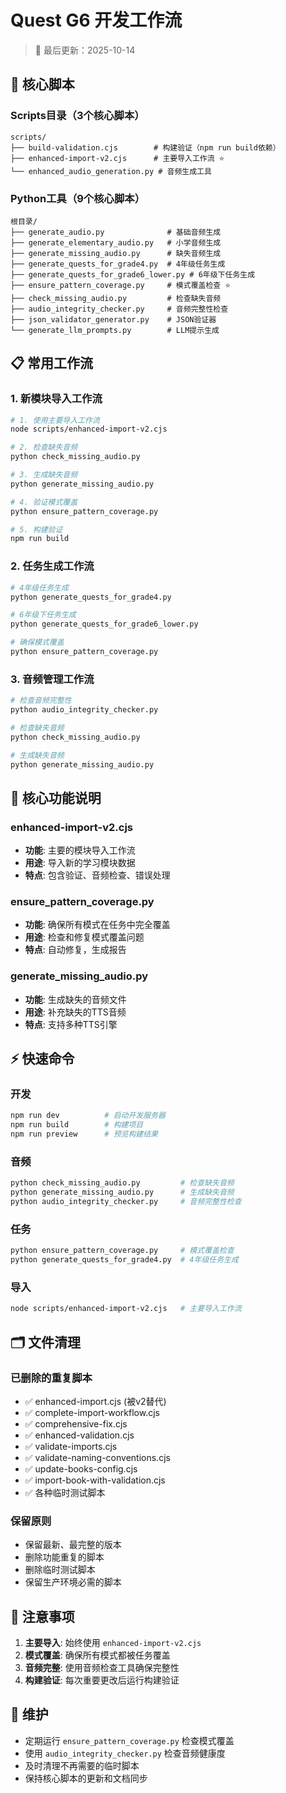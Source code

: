 # Quest G6 开发工作流

> 📅 最后更新：2025-10-14

## 🚀 核心脚本

### Scripts目录（3个核心脚本）
```
scripts/
├── build-validation.cjs        # 构建验证（npm run build依赖）
├── enhanced-import-v2.cjs      # 主要导入工作流 ⭐
└── enhanced_audio_generation.py # 音频生成工具
```

### Python工具（9个核心脚本）
```
根目录/
├── generate_audio.py              # 基础音频生成
├── generate_elementary_audio.py   # 小学音频生成
├── generate_missing_audio.py      # 缺失音频生成
├── generate_quests_for_grade4.py  # 4年级任务生成
├── generate_quests_for_grade6_lower.py # 6年级下任务生成
├── ensure_pattern_coverage.py     # 模式覆盖检查 ⭐
├── check_missing_audio.py         # 检查缺失音频
├── audio_integrity_checker.py     # 音频完整性检查
├── json_validator_generator.py    # JSON验证器
└── generate_llm_prompts.py        # LLM提示生成
```

## 📋 常用工作流

### 1. 新模块导入工作流
```bash
# 1. 使用主要导入工作流
node scripts/enhanced-import-v2.cjs

# 2. 检查缺失音频
python check_missing_audio.py

# 3. 生成缺失音频
python generate_missing_audio.py

# 4. 验证模式覆盖
python ensure_pattern_coverage.py

# 5. 构建验证
npm run build
```

### 2. 任务生成工作流
```bash
# 4年级任务生成
python generate_quests_for_grade4.py

# 6年级下任务生成
python generate_quests_for_grade6_lower.py

# 确保模式覆盖
python ensure_pattern_coverage.py
```

### 3. 音频管理工作流
```bash
# 检查音频完整性
python audio_integrity_checker.py

# 检查缺失音频
python check_missing_audio.py

# 生成缺失音频
python generate_missing_audio.py
```

## 🎯 核心功能说明

### enhanced-import-v2.cjs
- **功能**: 主要的模块导入工作流
- **用途**: 导入新的学习模块数据
- **特点**: 包含验证、音频检查、错误处理

### ensure_pattern_coverage.py
- **功能**: 确保所有模式在任务中完全覆盖
- **用途**: 检查和修复模式覆盖问题
- **特点**: 自动修复，生成报告

### generate_missing_audio.py
- **功能**: 生成缺失的音频文件
- **用途**: 补充缺失的TTS音频
- **特点**: 支持多种TTS引擎

## ⚡ 快速命令

### 开发
```bash
npm run dev          # 启动开发服务器
npm run build        # 构建项目
npm run preview      # 预览构建结果
```

### 音频
```bash
python check_missing_audio.py         # 检查缺失音频
python generate_missing_audio.py      # 生成缺失音频
python audio_integrity_checker.py     # 音频完整性检查
```

### 任务
```bash
python ensure_pattern_coverage.py     # 模式覆盖检查
python generate_quests_for_grade4.py  # 4年级任务生成
```

### 导入
```bash
node scripts/enhanced-import-v2.cjs   # 主要导入工作流
```

## 🗂️ 文件清理

### 已删除的重复脚本
- ✅ enhanced-import.cjs (被v2替代)
- ✅ complete-import-workflow.cjs
- ✅ comprehensive-fix.cjs
- ✅ enhanced-validation.cjs
- ✅ validate-imports.cjs
- ✅ validate-naming-conventions.cjs
- ✅ update-books-config.cjs
- ✅ import-book-with-validation.cjs
- ✅ 各种临时测试脚本

### 保留原则
- 保留最新、最完整的版本
- 删除功能重复的脚本
- 删除临时测试脚本
- 保留生产环境必需的脚本

## 📝 注意事项

1. **主要导入**: 始终使用 `enhanced-import-v2.cjs`
2. **模式覆盖**: 确保所有模式都被任务覆盖
3. **音频完整**: 使用音频检查工具确保完整性
4. **构建验证**: 每次重要更改后运行构建验证

## 🔧 维护

- 定期运行 `ensure_pattern_coverage.py` 检查模式覆盖
- 使用 `audio_integrity_checker.py` 检查音频健康度
- 及时清理不再需要的临时脚本
- 保持核心脚本的更新和文档同步